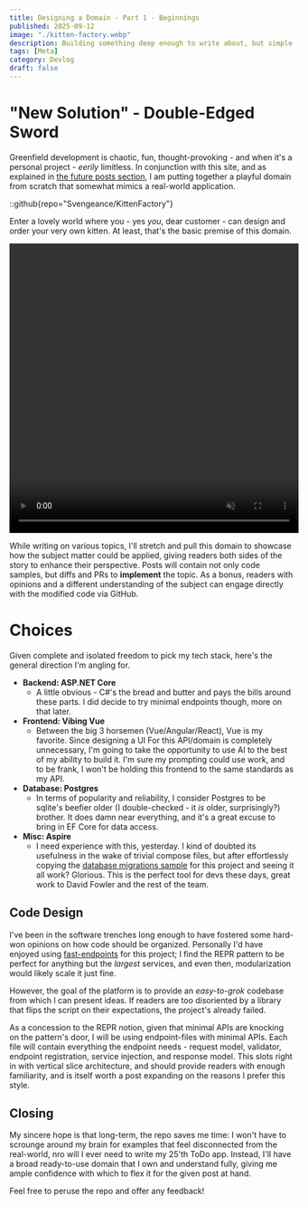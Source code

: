 ```yaml
---
title: Designing a Domain - Part 1 - Beginnings
published: 2025-09-12
image: "./kitten-factory.webp"
description: Building something deep enough to write about, but simple enough to grok at a glance.
tags: [Meta]
category: Devlog
draft: false
---
```


# "New Solution" - Double-Edged Sword
Greenfield development is chaotic, fun, thought-provoking - and when it's a personal project - _eerily_ limitless. In conjunction with this site, and as explained in [the future posts section]("/future-posts/"), I am putting together a playful domain from scratch that somewhat mimics a real-world application. 

::github{repo="Svengeance/KittenFactory"}

Enter a lovely world where you - yes _you_, dear customer - can design and order your very own kitten. At least, that's the basic premise of this domain. 

<video autoplay loop muted playsinline width="512" height="512">
  <source src="/images/posts/meta/designing-a-domain/but-why.webm" type="video/webm" />
</video>

While writing on various topics, I'll stretch and pull this domain to showcase how the subject matter could be applied, giving readers both sides of the story to enhance their perspective. Posts will contain not only code samples, but diffs and PRs to **implement** the topic. As a bonus, readers with opinions and a different understanding of the subject can engage directly with the modified code via GitHub.

# Choices
Given complete and isolated freedom to pick my tech stack, here's the general direction I'm angling for. 

- **Backend: ASP.NET Core**
  - A little obvious - C#'s the bread and butter and pays the bills around these parts. I did decide to try minimal endpoints though, more on that later.
- **Frontend: Vibing Vue**
  - Between the big 3 horsemen (Vue/Angular/React), Vue is my favorite. Since designing a UI For this API/domain is completely unnecessary, I'm going to take the opportunity to use AI to the best of my ability to build it. I'm sure my prompting could use work, and to be frank, I won't be holding this frontend to the same standards as my API.
- **Database: Postgres**
  - In terms of popularity and reliability, I consider Postgres to be sqlite's beefier older (I double-checked - it _is_ older, surprisingly?) brother. It does damn near everything, and it's a great excuse to bring in EF Core for data access.
- **Misc: Aspire**
  - I need experience with this, yesterday. I kind of doubted its usefulness in the wake of trivial compose files, but after effortlessly copying the [database migrations sample](https://github.com/dotnet/aspire-samples/tree/main/samples/DatabaseMigrations) for this project and seeing it all work? Glorious. This is the perfect tool for devs these days, great work to David Fowler and the rest of the team.

## Code Design
I've been in the software trenches long enough to have fostered some hard-won opinions on how code should be organized. Personally I'd have enjoyed using [fast-endpoints](https://fast-endpoints.com/) for this project; I find the REPR pattern to be perfect for anything but the _largest_ services, and even then, modularization would likely scale it just fine.

However, the goal of the platform is to provide an *easy-to-grok* codebase from which I can present ideas. If readers are too disoriented by a library that flips the script on their expectations, the project's already failed.

As a concession to the REPR notion, given that minimal APIs are knocking on the pattern's door, I will be using endpoint-files with minimal APIs. Each file will contain everything the endpoint needs - request model, validator, endpoint registration, service injection, and response model. This slots right in with vertical slice architecture, and should provide readers with enough familiarity, and is itself worth a post expanding on the reasons I prefer this style.

## Closing
My sincere hope is that long-term, the repo saves me time: I won't have to scrounge around my brain for examples that feel disconnected from the real-world, nro will I ever need to write my 25'th ToDo app. Instead, I'll have a broad ready-to-use domain that I own and understand fully, giving me ample confidence with which to flex it for the given post at hand. 

Feel free to peruse the repo and offer any feedback! 